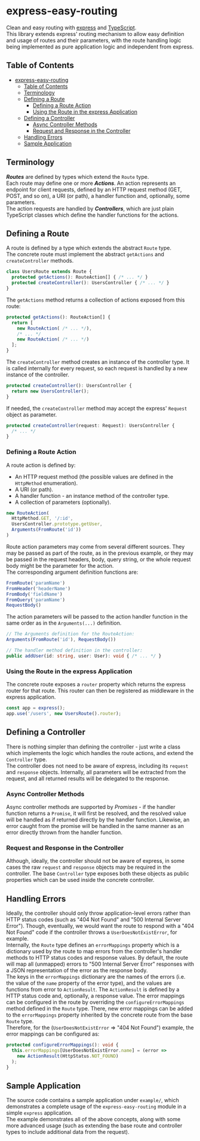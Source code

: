 # express-easy-routing
Clean and easy routing with [express](https://expressjs.com/) and [TypeScript](https://www.typescriptlang.org/).  
This library extends express' routing mechanism to allow easy definition and usage of routes and their parameters, with the route handling logic being implemented as pure application logic and independent from express.

## Table of Contents
- [express-easy-routing](#express-easy-routing)
  * [Table of Contents](#table-of-contents)
  * [Terminology](#terminology)
  * [Defining a Route](#defining-a-route)
    + [Defining a Route Action](#defining-a-route-action)
    + [Using the Route in the express Application](#using-the-route-in-the-express-application)
  * [Defining a Controller](#defining-a-controller)
    + [Async Controller Methods](#async-controller-methods)
    + [Request and Response in the Controller](#request-and-response-in-the-controller)
  * [Handling Errors](#handling-errors)
  * [Sample Application](#sample-application)

## Terminology
***Routes*** are defined by types which extend the `Route` type.  
Each route may define one or more ***Actions***. An action represents an endpoint for client requests, defined by an HTTP request method (GET, POST, and so on), a URI (or path), a handler function and, optionally, some parameters.  
The action requests are handled by ***Controllers***, which are just plain TypeScript classes which define the handler functions for the actions.

## Defining a Route
A route is defined by a type which extends the abstract `Route` type.  
The concrete route must implement the abstract `getActions` and `createController` methods.
```ts
class UsersRoute extends Route {
  protected getActions(): RouteAction[] { /* ... */ }
  protected createController(): UsersController { /* ... */ }
}
```
The `getActions` method returns a collection of actions exposed from this route:
```ts
protected getActions(): RouteAction[] {
  return [
    new RouteAction( /* ... */),
    /* ... */
    new RouteAction( /* ... */)
  ];
}
```
The `createController` method creates an instance of the controller type. It is called internally for every request, so each request is handled by a new instance of the controller.  
```ts
protected createController(): UsersController {
  return new UsersController();
}
```
If needed, the `createController` method may accept the express' `Request` object as parameter.
```ts
protected createController(request: Request): UsersController {
  /* ... */
}
```
### Defining a Route Action
A route action is defined by:
- An HTTP request method (the possible values are defined in the `HttpMethod` enumeration).
- A URI (or path).
- A handler function - an instance method of the controller type.
- A collection of parameters (optionally).

```ts
new RouteAction(
  HttpMethod.GET, '/:id',
  UsersController.prototype.getUser,
  Arguments(FromRoute('id'))
)
```
Route action parameters may come from several different sources. They may be passed as part of the route, as in the previous example, or they may be passed in the request headers, body, query string, or the whole request body might be the parameter for the action.  
The corresponding argument definition functions are:
```ts
FromRoute('paramName')
FromHeader('headerName')
FromBody('fieldName')
FromQuery('paramName')
RequestBody()
```
The action parameters will be passed to the action handler function in the same order as in the `Arguments(...)` definition.
```ts
// The Arguments definition for the RouteAction:
Arguments(FromRoute('id'), RequestBody())

// The handler method definition in the controller:
public addUser(id: string, user: User): void { /* ... */ }
```

### Using the Route in the express Application
The concrete route exposes a `router` property which returns the express router for that route. This router can then be registered as middleware in the express application.
```ts
const app = express();
app.use('/users', new UsersRoute().router);
```

## Defining a Controller
There is nothing simpler than defining the controller - just write a class which implements the logic which handles the route actions, and extend the `Controller` type.  
The controller does not need to be aware of express, including its `request` and `response` objects. Internally, all parameters will be extracted from the request, and all returned results will be delegated to the response.

### Async Controller Methods
Async controller methods are supported by *Promises* - if the handler function returns a `Promise`, it will first be resolved, and the resolved value will be handled as if returned directly by the handler function. Likewise, an error caught from the promise will be handled in the same manner as an error directly thrown from the handler function.

### Request and Response in the Controller
Although, ideally, the controller should not be aware of express, in some cases the raw `request` and `response` objects may be required in the controller. The base `Controller` type exposes both these objects as public properties which can be used inside the concrete controller.

## Handling Errors
Ideally, the controller should only throw application-level errors rather than HTTP status codes (such as "404 Not Found" and "500 Internal Server Error"). Though, eventually, we would want the route to respond with a "404 Not Found" code if the controller throws a `UserDoesNotExistError`, for example.  
Internally, the `Route` type defines an `errorMappings` property which is a dictionary used by the route to map errors from the controller's handler methods to HTTP status codes and response values. By default, the route will map all (unmapped) errors to "500 Internal Server Error" responses with a JSON representation of the error as the response body.  
The keys in the `errorMappings` dictionary are the names of the errors (i.e. the value of the `name` property of the error type), and the values are functions from error to `ActionResult`. The `ActionResult` is defined by a HTTP status code and, optionally, a response value.
The error mappings can be configured in the route by overriding the `configureErrorMappings` method defined in the `Route` type. There, new error mappings can be added to the `errorMappings` property inherited by the concrete route from the base `Route` type.  
Therefore, for the (`UserDoesNotExistError` => "404 Not Found") example, the error mappings can be configured as:
```ts
protected configureErrorMappings(): void {
  this.errorMappings[UserDoesNotExistError.name] = (error => 
    new ActionResult(HttpStatus.NOT_FOUND)
  );
}
```

## Sample Application
The source code contains a sample application under `example/`, which demonstrates a complete usage of the `express-easy-routing` module in a simple `express` application.  
The example demonstrates all of the above concepts, along with some more advanced usage (such as extending the base route and controller types to include additional data from the request).
